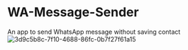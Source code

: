 # WA-Message-Sender
An app to send WhatsApp message without saving contact
![3d9c5b8c-7f10-4688-86fc-0b7f27f61a15](https://user-images.githubusercontent.com/59124772/122454578-2e792700-cfc9-11eb-9f68-d90ae756325a.jpg)
